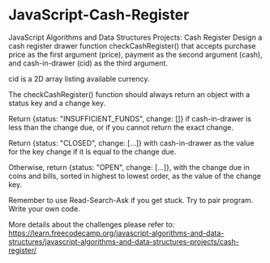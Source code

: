 # JavaScript-Cash-Register
JavaScript Algorithms and Data Structures Projects: Cash Register
Design a cash register drawer function checkCashRegister() that accepts purchase price as the first argument (price), payment as the second argument (cash), and cash-in-drawer (cid) as the third argument.

cid is a 2D array listing available currency.

The checkCashRegister() function should always return an object with a status key and a change key.

Return {status: "INSUFFICIENT_FUNDS", change: []} if cash-in-drawer is less than the change due, or if you cannot return the exact change.

Return {status: "CLOSED", change: [...]} with cash-in-drawer as the value for the key change if it is equal to the change due.

Otherwise, return {status: "OPEN", change: [...]}, with the change due in coins and bills, sorted in highest to lowest order, as the value of the change key.

Remember to use Read-Search-Ask if you get stuck. Try to pair program. Write your own code.

More details about the challenges please refer to: https://learn.freecodecamp.org/javascript-algorithms-and-data-structures/javascript-algorithms-and-data-structures-projects/cash-register/ 
